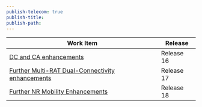 ```yaml
---
publish-telecom: true
publish-title: 
publish-path: 
---
```


| Work Item                                                                                                                                    | Release    |
| -------------------------------------------------------------------------------------------------------------------------------------------- | ---------- |
| [DC and CA enhancements](./Release%2016/DC%20and%20CA%20enhancements.md)                                                     | Release 16 |
| [Further Multi-RAT Dual-Connectivity enhancements](./Release%2017/Further%20Multi-RAT%20Dual-Connectivity%20enhancements.md) | Release 17 |
| [Further NR Mobility Enhancements](./Release%2018/Further%20NR%20Mobility%20Enhancements.md)                                 | Release 18 |

